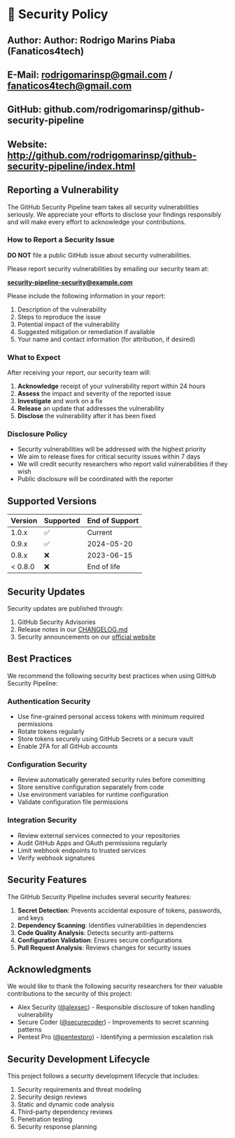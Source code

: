 # 🔐 Security Policy

## Author: Author: Rodrigo Marins Piaba (Fanaticos4tech)

## E-Mail: rodrigomarinsp@gmail.com / fanaticos4tech@gmail.com

## GitHub: github.com/rodrigomarinsp/github-security-pipeline

## Website: http://github.com/rodrigomarinsp/github-security-pipeline/index.html

## Reporting a Vulnerability

The GitHub Security Pipeline team takes all security vulnerabilities seriously. We appreciate your efforts to disclose your findings responsibly and will make every effort to acknowledge your contributions.

### How to Report a Security Issue

**DO NOT** file a public GitHub issue about security vulnerabilities. 

Please report security vulnerabilities by emailing our security team at:

**security-pipeline-security@example.com**

Please include the following information in your report:

1. Description of the vulnerability
2. Steps to reproduce the issue
3. Potential impact of the vulnerability
4. Suggested mitigation or remediation if available
5. Your name and contact information (for attribution, if desired)

### What to Expect

After receiving your report, our security team will:

1. **Acknowledge** receipt of your vulnerability report within 24 hours
2. **Assess** the impact and severity of the reported issue
3. **Investigate** and work on a fix
4. **Release** an update that addresses the vulnerability
5. **Disclose** the vulnerability after it has been fixed

### Disclosure Policy

- Security vulnerabilities will be addressed with the highest priority
- We aim to release fixes for critical security issues within 7 days
- We will credit security researchers who report valid vulnerabilities if they wish
- Public disclosure will be coordinated with the reporter

## Supported Versions

| Version | Supported          | End of Support |
| ------- | ------------------ | -------------- |
| 1.0.x   | :white_check_mark: | Current        |
| 0.9.x   | :white_check_mark: | 2024-05-20     |
| 0.8.x   | :x:                | 2023-06-15     |
| < 0.8.0 | :x:                | End of life    |

## Security Updates

Security updates are published through:

1. GitHub Security Advisories
2. Release notes in our [CHANGELOG.md](CHANGELOG.md)
3. Security announcements on our [official website](https://security-pipeline.example.com/security)

## Best Practices

We recommend the following security best practices when using GitHub Security Pipeline:

### Authentication Security

- Use fine-grained personal access tokens with minimum required permissions
- Rotate tokens regularly
- Store tokens securely using GitHub Secrets or a secure vault
- Enable 2FA for all GitHub accounts

### Configuration Security

- Review automatically generated security rules before committing
- Store sensitive configuration separately from code
- Use environment variables for runtime configuration
- Validate configuration file permissions

### Integration Security

- Review external services connected to your repositories
- Audit GitHub Apps and OAuth permissions regularly
- Limit webhook endpoints to trusted services
- Verify webhook signatures

## Security Features

The GitHub Security Pipeline includes several security features:

1. **Secret Detection**: Prevents accidental exposure of tokens, passwords, and keys
2. **Dependency Scanning**: Identifies vulnerabilities in dependencies
3. **Code Quality Analysis**: Detects security anti-patterns
4. **Configuration Validation**: Ensures secure configurations
5. **Pull Request Analysis**: Reviews changes for security issues

## Acknowledgments

We would like to thank the following security researchers for their valuable contributions to the security of this project:

- Alex Security ([@alexsec](https://github.com/alexsec)) - Responsible disclosure of token handling vulnerability
- Secure Coder ([@securecoder](https://github.com/securecoder)) - Improvements to secret scanning patterns
- Pentest Pro ([@pentestpro](https://github.com/pentestpro)) - Identifying a permission escalation risk

## Security Development Lifecycle

This project follows a security development lifecycle that includes:

1. Security requirements and threat modeling
2. Security design reviews
3. Static and dynamic code analysis
4. Third-party dependency reviews
5. Penetration testing
6. Security response planning
